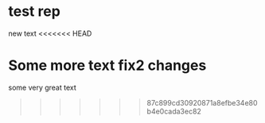 # test rep
new text
<<<<<<< HEAD

Some more text
fix2 changes
=======
some very great text
>>>>>>> 87c899cd30920871a8efbe34e80b4e0cada3ec82
